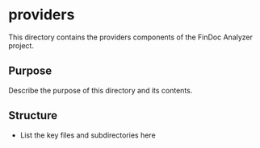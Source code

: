 # providers

This directory contains the providers components of the FinDoc Analyzer project.

## Purpose

Describe the purpose of this directory and its contents.

## Structure

- List the key files and subdirectories here
